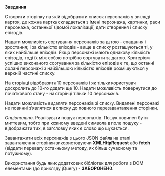 **Завдання**

Створити сторінку на якій відобразити список персонажів у вигляді карток, де кожна картка складається з імені персонажа, картинки, раси персонажа, останньої відомої локалізації, дати створення і списку епізодів.

Надати можливість сортування персонажів за датою - спадання і зростання; і за кількістю епізодів - вище в списку розташуються ті, у яких найбільше епізодів. Якщо персонажі мають однакову кількість епізодів, тоді їх між собою потрібно сортувати за датою. Критерієм успішно виконаного сортування за кількістю епізодів є те, що останні додані персонажі з найбільшою кількістю епізодів розміщуються у верхній частині списку.

На сторінці відобразити 10 персонажів і як тільки користувач доскролить до 10-го додати ще 10. Надати можливість повернутися до початкового стану - на сторінці тільки 10 персонажів.

Надати можливість видаляти персонажів зі списку. Видалені персонажі не повинні з’являтися в списку до повного перезавантаження сторінки.

_Опціонально_. Реалізувати пошук персонажів. Пошук повинен бути миттєвим, тобто при кожному введені символа в поле пошуку - відображати тих, в заголовку яких є слово що шукається.

Завантажити всіх персонажів з цього JSON файла на етапі завантаження сторінки використовуючи **XMLHttpRequest** або **fetch** (віддати перевагу останньому методу, як більш сучасному та потужному).

Використання будь яких додаткових бібліотек для роботи з DOM елементами (до прикладу jQuery) - **ЗАБОРОНЕНО**.
